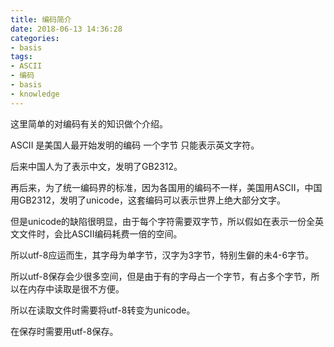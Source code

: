 ```yaml
---
title: 编码简介
date: 2018-06-13 14:36:28
categories:
- basis
tags:
- ASCII
- 编码
- basis
- knowledge
---
```

这里简单的对编码有关的知识做个介绍。

<!--more-->

ASCII 是美国人最开始发明的编码 一个字节 只能表示英文字符。

后来中国人为了表示中文，发明了GB2312。

再后来，为了统一编码界的标准，因为各国用的编码不一样，美国用ASCII，中国用GB2312，发明了unicode，这套编码可以表示世界上绝大部分文字。

但是unicode的缺陷很明显，由于每个字符需要双字节，所以假如在表示一份全英文文件时，会比ASCII编码耗费一倍的空间。

所以utf-8应运而生，其字母为单字节，汉字为3字节，特别生僻的未4-6字节。

所以utf-8保存会少很多空间，但是由于有的字母占一个字节，有占多个字节，所以在内存中读取是很不方便。

所以在读取文件时需要将utf-8转变为unicode。

在保存时需要用utf-8保存。
